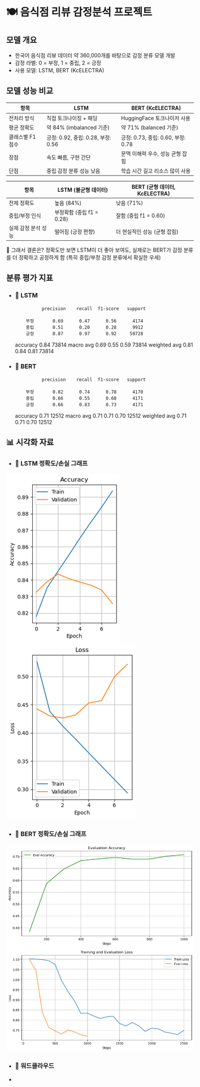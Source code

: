 # 🍽️ 음식점 리뷰 감정분석 프로젝트

## 모델 개요
- 한국어 음식점 리뷰 데이터 약 360,000개를 바탕으로 감정 분류 모델 개발
- 감정 라벨: 0 = 부정, 1 = 중립, 2 = 긍정
- 사용 모델: LSTM, BERT (KcELECTRA)

## 모델 성능 비교

| 항목                | LSTM                              | BERT (KcELECTRA)                  |
|---------------------|-----------------------------------|-----------------------------------|
| 전처리 방식          | 직접 토크나이징 + 패딩              | HuggingFace 토크나이저 사용       |
| 평균 정확도          | 약 84% (imbalanced 기준)           | 약 71% (balanced 기준)            |
| 클래스별 F1 점수     | 긍정: 0.92, 중립: 0.28, 부정: 0.56  | 긍정: 0.73, 중립: 0.60, 부정: 0.78 |
| 장점                | 속도 빠름, 구현 간단                 | 문맥 이해력 우수, 성능 균형 잡힘   |
| 단점                | 중립 감정 분류 성능 낮음             | 학습 시간 길고 리소스 많이 사용    |

| 항목          | LSTM (불균형 데이터)      | BERT (균형 데이터, KcELECTRA) |
| ----------- | ------------------- | ------------------------ |
| 전체 정확도      | 높음 (84%)            | 낮음 (71%)                 |
| 중립/부정 인식    | 부정확함 (중립 f1 = 0.28) | 잘함 (중립 f1 = 0.60)        |
| 실제 감정 분석 성능 | 떨어짐 (긍정 편향)         | 더 현실적인 성능 (균형 잡힘)        |

📌 그래서 결론은?
정확도만 보면 LSTM이 더 좋아 보여도,
실제로는 BERT가 감정 분류를 더 정확하고 공정하게 함
(특히 중립/부정 감정 분류에서 확실한 우세)

## 분류 평가 지표
- ### 🔹 LSTM
                precision    recall  f1-score   support

          부정       0.69      0.47      0.56      4174
          중립       0.51      0.20      0.28      9912
          긍정       0.87      0.97      0.92     59728

    accuracy                           0.84     73814
   macro avg       0.69      0.55      0.59     73814
weighted avg       0.81      0.84      0.81     73814

- ### 🔹 BERT
                precision    recall  f1-score   support

          부정       0.82      0.74      0.78      4170
          중립       0.66      0.55      0.60      4171
          긍정       0.66      0.83      0.73      4171

    accuracy                           0.71     12512
   macro avg       0.71      0.71      0.70     12512
weighted avg       0.71      0.71      0.70     12512

## 📊 시각화 자료
- ### 🔹 LSTM 정확도/손실 그래프
![LSTM Accuracy](plots/lstm1.png) ![LSTM Accuracy](plots/lstm2.png)
- ### 🔹 BERT 정확도/손실 그래프
![BERT Accuracy](plots/bert1.png) ![BERT Accuracy](plots/bert2.png)
- ### 🔹 워드클라우드
- 
